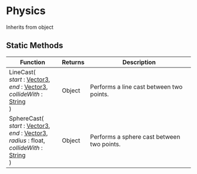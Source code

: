 # Physics
Inherits from object
## Static Methods
|Function|Returns|Description|
|---|---|---|
|LineCast(<br/><i>start</i> : [Vector3](../objects/Vector3.md),<br/><i>end</i> : [Vector3](../objects/Vector3.md),<br/><i>collideWith</i> : [String](../static/String.md)<br/>)|Object|Performs a line cast between two points.|
|SphereCast(<br/><i>start</i> : [Vector3](../objects/Vector3.md),<br/><i>end</i> : [Vector3](../objects/Vector3.md),<br/><i>radius</i> : float,<br/><i>collideWith</i> : [String](../static/String.md)<br/>)|Object|Performs a sphere cast between two points.|
